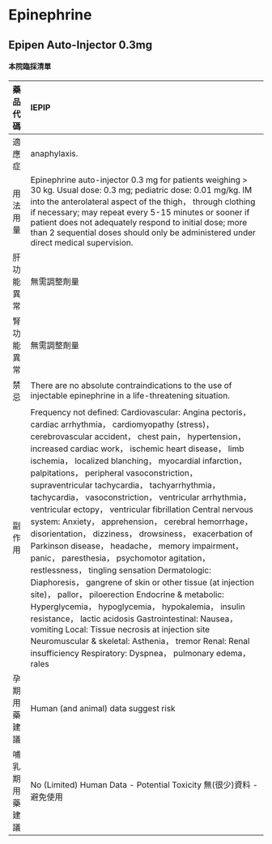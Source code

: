 # Epinephrine

## Epipen Auto-Injector 0.3mg

#### 本院臨採清單

| 藥品代碼       | IEPIP                                                                                                                                                                                                                                                                                                                                                                                                                                                                                                                                                                                                                                                                                                                                                                                                                                                                                                                                                                                                                                                                                                                                                                         |
|:---------------|:------------------------------------------------------------------------------------------------------------------------------------------------------------------------------------------------------------------------------------------------------------------------------------------------------------------------------------------------------------------------------------------------------------------------------------------------------------------------------------------------------------------------------------------------------------------------------------------------------------------------------------------------------------------------------------------------------------------------------------------------------------------------------------------------------------------------------------------------------------------------------------------------------------------------------------------------------------------------------------------------------------------------------------------------------------------------------------------------------------------------------------------------------------------------------|
| 適應症         | anaphylaxis.                                                                                                                                                                                                                                                                                                                                                                                                                                                                                                                                                                                                                                                                                                                                                                                                                                                                                                                                                                                                                                                                                                                                                                  |
| 用法用量       | Epinephrine auto-injector 0.3 mg for patients weighing > 30 kg. Usual dose: 0.3 mg; pediatric dose: 0.01 mg/kg. IM into the anterolateral aspect of the thigh， through clothing if necessary; may repeat every 5-15 minutes or sooner if patient does not adequately respond to initial dose; more than 2 sequential doses should only be administered under direct medical supervision.                                                                                                                                                                                                                                                                                                                                                                                                                                                                                                                                                                                                                                                                                                                                                                                     |
| 肝功能異常     | 無需調整劑量                                                                                                                                                                                                                                                                                                                                                                                                                                                                                                                                                                                                                                                                                                                                                                                                                                                                                                                                                                                                                                                                                                                                                                  |
| 腎功能異常     | 無需調整劑量                                                                                                                                                                                                                                                                                                                                                                                                                                                                                                                                                                                                                                                                                                                                                                                                                                                                                                                                                                                                                                                                                                                                                                  |
| 禁忌           | There are no absolute contraindications to the use of injectable epinephrine in a life-threatening situation.                                                                                                                                                                                                                                                                                                                                                                                                                                                                                                                                                                                                                                                                                                                                                                                                                                                                                                                                                                                                                                                                 |
| 副作用         | Frequency not defined: Cardiovascular: Angina pectoris， cardiac arrhythmia， cardiomyopathy (stress)， cerebrovascular accident， chest pain， hypertension， increased cardiac work， ischemic heart disease， limb ischemia， localized blanching， myocardial infarction， palpitations， peripheral vasoconstriction， supraventricular tachycardia， tachyarrhythmia， tachycardia， vasoconstriction， ventricular arrhythmia， ventricular ectopy， ventricular fibrillation Central nervous system: Anxiety， apprehension， cerebral hemorrhage， disorientation， dizziness， drowsiness， exacerbation of Parkinson disease， headache， memory impairment， panic， paresthesia， psychomotor agitation， restlessness， tingling sensation Dermatologic: Diaphoresis， gangrene of skin or other tissue (at injection site)， pallor， piloerection Endocrine & metabolic: Hyperglycemia， hypoglycemia， hypokalemia， insulin resistance， lactic acidosis Gastrointestinal: Nausea， vomiting Local: Tissue necrosis at injection site Neuromuscular & skeletal: Asthenia， tremor Renal: Renal insufficiency Respiratory: Dyspnea， pulmonary edema， rales |
| 孕期用藥建議   | Human (and animal) data suggest risk                                                                                                                                                                                                                                                                                                                                                                                                                                                                                                                                                                                                                                                                                                                                                                                                                                                                                                                                                                                                                                                                                                                                          |
| 哺乳期用藥建議 | No (Limited) Human Data - Potential Toxicity 無(很少)資料 - 避免使用                                                                                                                                                                                                                                                                                                                                                                                                                                                                                                                                                                                                                                                                                                                                                                                                                                                                                                                                                                                                                                                                                                          |

